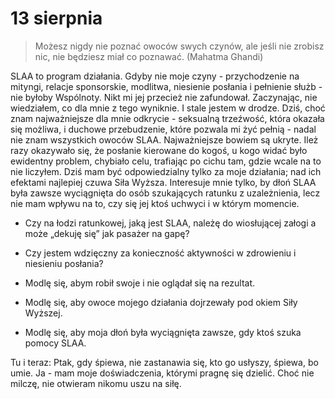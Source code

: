 
# 13 sierpnia

> Możesz nigdy nie poznać owoców swych czynów, ale jeśli nie zrobisz nic, nie będziesz miał co poznawać. (Mahatma Ghandi)

SLAA to program działania. Gdyby nie moje czyny - przychodzenie na mityngi, relacje sponsorskie, modlitwa, niesienie posłania i pełnienie służb - nie byłoby Wspólnoty. Nikt mi jej przecież nie zafundował. Zaczynając, nie wiedziałem, co dla mnie z tego wyniknie. I stale jestem w drodze. Dziś, choć znam najważniejsze dla mnie odkrycie - seksualną trzeźwość, która okazała się możliwa, i duchowe przebudzenie, które pozwala mi żyć pełnią - nadal nie znam wszystkich owoców SLAA. Najważniejsze bowiem są ukryte. Ileż razy okazywało się, że posłanie kierowane do kogoś, u kogo widać było ewidentny problem, chybiało celu, trafiając po cichu tam, gdzie wcale na to nie liczyłem. Dziś mam być odpowiedzialny tylko za moje działania; nad ich efektami najlepiej czuwa Siła Wyższa. Interesuje mnie tylko, by dłoń SLAA była zawsze wyciągnięta do osób szukających ratunku z uzależnienia, lecz nie mam wpływu na to, czy się jej ktoś uchwyci i w którym momencie.

- Czy na łodzi ratunkowej, jaką jest SLAA, należę do wiosłującej załogi a może „dekuję się” jak pasażer na gapę?
- Czy jestem wdzięczny za konieczność aktywności w zdrowieniu i niesieniu posłania?

- Modlę się, abym robił swoje i nie oglądał się na rezultat.
- Modlę się, aby owoce mojego działania dojrzewały pod okiem Siły Wyższej.
- Modlę się, aby moja dłoń była wyciągnięta zawsze, gdy ktoś szuka pomocy SLAA.

Tu i teraz: Ptak, gdy śpiewa, nie zastanawia się, kto go usłyszy, śpiewa, bo umie. Ja - mam moje doświadczenia, którymi pragnę się dzielić. Choć nie milczę, nie otwieram nikomu uszu na siłę.

